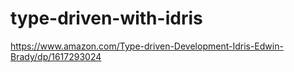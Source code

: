 # type-driven-with-idris

https://www.amazon.com/Type-driven-Development-Idris-Edwin-Brady/dp/1617293024
